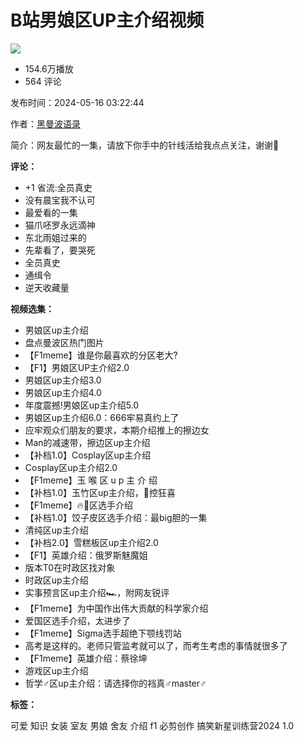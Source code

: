 # B站男娘区UP主介绍视频

![](//i0.hdslb.com/bfs/archive/3bf36111d604c8f1552535a91c179c52225ac7e3.png@518w_290h_1c_!web-video-share-cover.webp)

- 154.6万播放
- 564 评论

发布时间：2024-05-16 03:22:44

作者：[黑曼波语录](//space.bilibili.com/409604529)

简介：网友最忙的一集，请放下你手中的针线活给我点点关注，谢谢🤫

**评论：**

- +1 省流:全员真史
- 没有晨宝我不认可
- 最爱看的一集
- 猫爪呸罗永远滴神
- 东北雨姐过来的
- 先辈看了，要哭死
- 全员真史
- 通缉令
- 逆天收藏量

**视频选集：**

- 男娘区up主介绍
- 盘点曼波区热门图片
- 【F1meme】谁是你最喜欢的分区老大?
- 【F1】男娘区UP主介绍2.0
- 男娘区up主介绍3.0
- 男娘区up主介绍4.0
- 年度震撼!男娘区up主介绍5.0
- 男娘区up主介绍6.0：666牢易真约上了
- 应牢观众们朋友的要求，本期介绍推上的擦边女
- Man的减速带，擦边区up主介绍
- 【补档1.0】Cosplay区up主介绍
- Cosplay区up主介绍2.0
- 【F1meme】玉 喉 区 u p 主 介 绍
- 【补档1.0】玉竹区up主介绍，🦶控狂喜
- 【F1meme】🔥🐔区选手介绍
- 【补档1.0】饺子皮区选手介绍：最big胆的一集
- 清纯区up主介绍
- 【补档2.0】雪糕板区up主介绍2.0
- 【F1】英雄介绍：俄罗斯魅魔姐
- 版本T0在时政区找对象
- 时政区up主介绍
- 实事预言区up主介绍🏎️，附网友锐评
- 【F1meme】为中国作出伟大贡献的科学家介绍
- 爱国区选手介绍，太进步了
- 【F1meme】Sigma选手超绝下颚线罚站
- 高考是这样的。老师只管监考就可以了，而考生考虑的事情就很多了
- 【F1meme】英雄介绍：蔡徐坤
- 游戏区up主介绍
- 哲学♂区up主介绍：请选择你的裆真♂master♂

**标签：**

可爱 知识 女装 室友 男娘 舍友 介绍 f1 必剪创作 搞笑新星训练营2024 1.0
